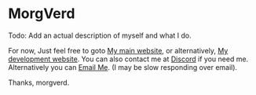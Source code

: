 # MorgVerd
Todo: Add an actual description of myself and what I do.

For now, Just feel free to goto [My main website](https://morgverd.com), or alternatively, [My development website](https://morgverd.dev).
You can also contact me at [Discord](https://r.morgverd.com/discord) if you need me.
Alternatively you can [Email Me](mailto:me@morgverd.com?subject=[GitHub]). (I may be slow responding over email).

Thanks, morgverd.
